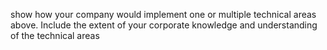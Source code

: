 
show how your company would implement one or multiple technical areas above.  Include the extent of your corporate knowledge and understanding of the technical areas
